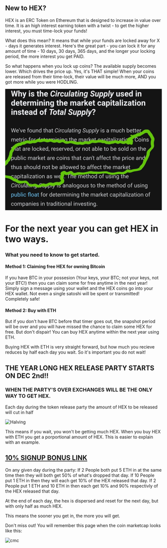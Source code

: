 ## New to HEX?

HEX is an ERC Token on Ethereum that is designed to increase in value over time. 
It is an high interest earning token with a twist - to get the higher interest, you must time-lock your funds!

What does this mean? It means that while your funds are locked away for X - days it generates interest.
Here's the  great part - you can lock it for any amount of time - 10 days, 30 days, 365 days, and the longer your locking period, the more interest you get PAID.

So what happens when you lock up coins? The available supply becomes lower. Which drives the price up. Yes, it's THAT simple!
When your coins are released from their time-lock, their value will be much more, AND you got more while you were HODLING.

![Locked](LockedCoins.jpg)

# For the next year you can get HEX in two ways.

### What you need to know to get started.

#### Method 1: Claiming free HEX for owning Bitcoin
If you have BTC in your possesion (Your keys, your BTC; not your keys, not your BTC!) then you can claim some for free anytime in the next year! Simply sign a message using your wallet and the HEX coins go into your HEX wallet. Not even a single satoshi will be spent or transmitted! Completely safe!

#### Method 2: Buy with ETH
But if you don't have BTC before that timer goes out, the snapshot period will be over and you will have missed the chance to claim some HEX for free. But don't dispair! You can buy HEX anytime within the next year using ETH.

Buying HEX with ETH is very straight forward, but how much you recieve reduces by half each day you wait. So it's important you do not wait!

## THE YEAR LONG HEX RELEASE PARTY STARTS ON DEC 2nd!!
### WHEN THE PARTY'S OVER EXCHANGES WILL BE THE ONLY WAY TO GET HEX.

Each day during the token release party the amount of HEX to be released will cut in half

![Halving](https://hex.works/halving.png)

This means if you wait, you won't be getting much HEX. When you buy HEX with ETH you get a porportional amount of HEX.
This is easier to explain with an example.

## <a href="https://hex.win/?r=0xba48a1f5596d1d9d443f99f7388c9094aaf1d719">10% SIGNUP BONUS LINK</a>
On any given day during the party:
If 2 People both put 5 ETH in at the same time then they will both get 50% of what's dropped that day.
If 10 People put 1 ETH in then they will each get 10% of the HEX released that day.
If 2 People put 1 ETH and 10 ETH in then each get 10% and 90% respectivly of the HEX released that day.

At the end of each day, the hex is dispersed and reset for the next day, but with only half as much HEX.

This means the sooner you get in, the more you will get. 

Don't miss out! You will remember this page when the coin marketcap looks like this:

![cmc](https://hex.works/HEX-WHAT.png)

<script id="_wau2s6">var _wau = _wau || []; _wau.push(["dynamic", "33t57pfl8a", "2s6", "6aa84fffffff", "small"]);</script><script async src="//waust.at/d.js"></script>
